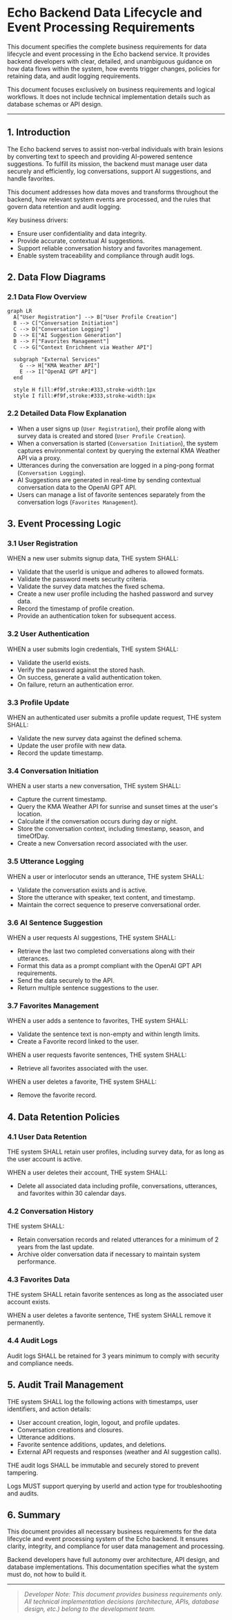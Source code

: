 # Echo Backend Data Lifecycle and Event Processing Requirements

This document specifies the complete business requirements for data lifecycle and event processing in the Echo backend service. It provides backend developers with clear, detailed, and unambiguous guidance on how data flows within the system, how events trigger changes, policies for retaining data, and audit logging requirements.

This document focuses exclusively on business requirements and logical workflows. It does not include technical implementation details such as database schemas or API design.

---

## 1. Introduction

The Echo backend serves to assist non-verbal individuals with brain lesions by converting text to speech and providing AI-powered sentence suggestions. To fulfill its mission, the backend must manage user data securely and efficiently, log conversations, support AI suggestions, and handle favorites.

This document addresses how data moves and transforms throughout the backend, how relevant system events are processed, and the rules that govern data retention and audit logging.

Key business drivers:
- Ensure user confidentiality and data integrity.
- Provide accurate, contextual AI suggestions.
- Support reliable conversation history and favorites management.
- Enable system traceability and compliance through audit logs.


## 2. Data Flow Diagrams

### 2.1 Data Flow Overview

```mermaid
graph LR
  A["User Registration"] --> B["User Profile Creation"]
  B --> C["Conversation Initiation"]
  C --> D["Conversation Logging"]
  D --> E["AI Suggestion Generation"]
  B --> F["Favorites Management"]
  C --> G["Context Enrichment via Weather API"]

  subgraph "External Services"
    G --> H["KMA Weather API"]
    E --> I["OpenAI GPT API"]
  end

  style H fill:#f9f,stroke:#333,stroke-width:1px
  style I fill:#f9f,stroke:#333,stroke-width:1px
```

### 2.2 Detailed Data Flow Explanation

- When a user signs up (`User Registration`), their profile along with survey data is created and stored (`User Profile Creation`).
- When a conversation is started (`Conversation Initiation`), the system captures environmental context by querying the external KMA Weather API via a proxy.
- Utterances during the conversation are logged in a ping-pong format (`Conversation Logging`).
- AI Suggestions are generated in real-time by sending contextual conversation data to the OpenAI GPT API.
- Users can manage a list of favorite sentences separately from the conversation logs (`Favorites Management`).


## 3. Event Processing Logic

### 3.1 User Registration

WHEN a new user submits signup data, THE system SHALL:
- Validate that the userId is unique and adheres to allowed formats.
- Validate the password meets security criteria.
- Validate the survey data matches the fixed schema.
- Create a new user profile including the hashed password and survey data.
- Record the timestamp of profile creation.
- Provide an authentication token for subsequent access.


### 3.2 User Authentication

WHEN a user submits login credentials, THE system SHALL:
- Validate the userId exists.
- Verify the password against the stored hash.
- On success, generate a valid authentication token.
- On failure, return an authentication error.


### 3.3 Profile Update

WHEN an authenticated user submits a profile update request, THE system SHALL:
- Validate the new survey data against the defined schema.
- Update the user profile with new data.
- Record the update timestamp.


### 3.4 Conversation Initiation

WHEN a user starts a new conversation, THE system SHALL:
- Capture the current timestamp.
- Query the KMA Weather API for sunrise and sunset times at the user's location.
- Calculate if the conversation occurs during day or night.
- Store the conversation context, including timestamp, season, and timeOfDay.
- Create a new Conversation record associated with the user.


### 3.5 Utterance Logging

WHEN a user or interlocutor sends an utterance, THE system SHALL:
- Validate the conversation exists and is active.
- Store the utterance with speaker, text content, and timestamp.
- Maintain the correct sequence to preserve conversational order.


### 3.6 AI Sentence Suggestion

WHEN a user requests AI suggestions, THE system SHALL:
- Retrieve the last two completed conversations along with their utterances.
- Format this data as a prompt compliant with the OpenAI GPT API requirements.
- Send the data securely to the API.
- Return multiple sentence suggestions to the user.


### 3.7 Favorites Management

WHEN a user adds a sentence to favorites, THE system SHALL:
- Validate the sentence text is non-empty and within length limits.
- Create a Favorite record linked to the user.

WHEN a user requests favorite sentences, THE system SHALL:
- Retrieve all favorites associated with the user.

WHEN a user deletes a favorite, THE system SHALL:
- Remove the favorite record.


## 4. Data Retention Policies

### 4.1 User Data Retention

THE system SHALL retain user profiles, including survey data, for as long as the user account is active.

WHEN a user deletes their account, THE system SHALL:
- Delete all associated data including profile, conversations, utterances, and favorites within 30 calendar days.


### 4.2 Conversation History

THE system SHALL:
- Retain conversation records and related utterances for a minimum of 2 years from the last update.
- Archive older conversation data if necessary to maintain system performance.


### 4.3 Favorites Data

THE system SHALL retain favorite sentences as long as the associated user account exists.

WHEN a user deletes a favorite sentence, THE system SHALL remove it permanently.


### 4.4 Audit Logs

Audit logs SHALL be retained for 3 years minimum to comply with security and compliance needs.


## 5. Audit Trail Management

THE system SHALL log the following actions with timestamps, user identifiers, and action details:
- User account creation, login, logout, and profile updates.
- Conversation creations and closures.
- Utterance additions.
- Favorite sentence additions, updates, and deletions.
- External API requests and responses (weather and AI suggestion calls).


THE audit logs SHALL be immutable and securely stored to prevent tampering.

Logs MUST support querying by userId and action type for troubleshooting and audits.


## 6. Summary

This document provides all necessary business requirements for the data lifecycle and event processing system of the Echo backend. It ensures clarity, integrity, and compliance for user data management and processing.

Backend developers have full autonomy over architecture, API design, and database implementations. This documentation specifies what the system must do, not how to build it.

---

> *Developer Note: This document provides business requirements only. All technical implementation decisions (architecture, APIs, database design, etc.) belong to the development team.*
